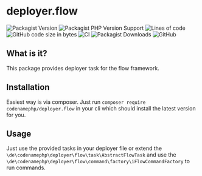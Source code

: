 # deployer.flow

![Packagist Version](https://img.shields.io/packagist/v/codenamephp/deployer.flow)
![Packagist PHP Version Support](https://img.shields.io/packagist/php-v/codenamephp/deployer.flow)
![Lines of code](https://img.shields.io/tokei/lines/github/codenamephp/deployer.flow)
![GitHub code size in bytes](https://img.shields.io/github/languages/code-size/codenamephp/deployer.flow)
![CI](https://github.com/codenamephp/deployer.flow/workflows/CI/badge.svg)
![Packagist Downloads](https://img.shields.io/packagist/dt/codenamephp/deployer.flow)
![GitHub](https://img.shields.io/github/license/codenamephp/deployer.flow)

## What is it?

This package provides deployer task for the flow framework.

## Installation

Easiest way is via composer. Just run `composer require codenamephp/deployer.flow` in your cli which should install the latest version for you.

## Usage

Just use the provided tasks in your deployer file or extend the `\de\codenamephp\deployer\flow\task\AbstractFlowTask` and use the
`\de\codenamephp\deployer\flow\command\factory\iFlowCommandFactory` to run commands.